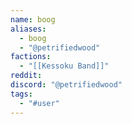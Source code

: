 ```yaml
---
name: boog
aliases:
  - boog
  - "@petrifiedwood"
factions:
  - "[[Kessoku Band]]"
reddit: 
discord: "@petrifiedwood"
tags:
  - "#user"
---
```

